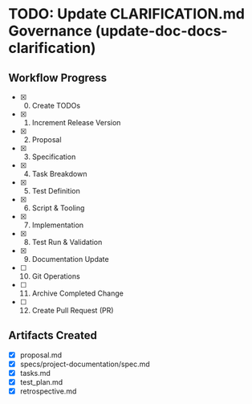 # TODO: Update CLARIFICATION.md Governance (update-doc-docs-clarification)

## Workflow Progress
- [x] 0. Create TODOs
- [x] 1. Increment Release Version
- [x] 2. Proposal
- [x] 3. Specification
- [x] 4. Task Breakdown
- [x] 5. Test Definition
- [x] 6. Script & Tooling
- [x] 7. Implementation
- [x] 8. Test Run & Validation
- [x] 9. Documentation Update
- [ ] 10. Git Operations
- [ ] 11. Archive Completed Change
- [ ] 12. Create Pull Request (PR)

## Artifacts Created
- [x] proposal.md
- [x] specs/project-documentation/spec.md
- [x] tasks.md
- [x] test_plan.md
- [x] retrospective.md

